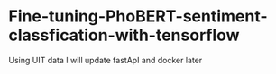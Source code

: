 # Fine-tuning-PhoBERT-sentiment-classfication-with-tensorflow
 Using UIT data
 I will update fastApI and docker later
